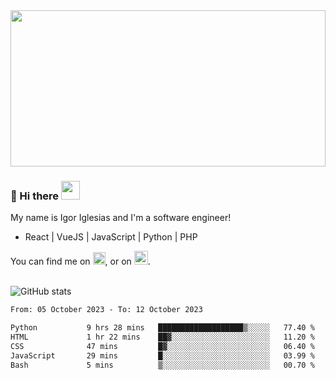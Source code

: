 <img src="https://c.tenor.com/KjVxfRrrncUAAAAd/matrix.gif" width="100%" height="250px">

### 🔭 Hi there <img src="https://raw.githubusercontent.com/MartinHeinz/MartinHeinz/master/wave.gif" width="30px">


My name is Igor Iglesias and I'm a software engineer!
<br>

<ul>
  <li> React | VueJS | JavaScript | Python | PHP </li>
</ul>
You can find me on <a href="https://twitter.com/IgorIglesias5"><img src="https://i.imgur.com/JLLlB5S.png" width="20px"></a>, or on <a href="https://www.linkedin.com/in/igor-iglesias-62478428/"><img src="https://i.imgur.com/PXyIkWx.png" width="22px"></a>.

<br>
<br>

![GitHub stats](https://github-readme-stats.vercel.app/api?username=igoiglesias&show_icons=true&count_private=true&theme=chartreuse-dark&hide_title=true)

<!--START_SECTION:waka-->

```txt
From: 05 October 2023 - To: 12 October 2023

Python           9 hrs 28 mins   ███████████████████▒░░░░░   77.40 %
HTML             1 hr 22 mins    ██▓░░░░░░░░░░░░░░░░░░░░░░   11.20 %
CSS              47 mins         █▓░░░░░░░░░░░░░░░░░░░░░░░   06.40 %
JavaScript       29 mins         █░░░░░░░░░░░░░░░░░░░░░░░░   03.99 %
Bash             5 mins          ▒░░░░░░░░░░░░░░░░░░░░░░░░   00.70 %
```

<!--END_SECTION:waka-->

